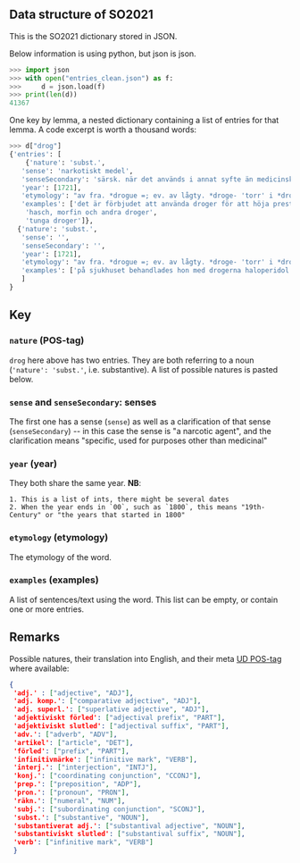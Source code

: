 ## Data structure of SO2021

This is the SO2021 dictionary stored in JSON. 

Below information is using python, but json is json. 

```python
>>> import json
>>> with open("entries_clean.json") as f:
>>>     d = json.load(f)
>>> print(len(d))
41367
```

One key by lemma, a nested dictionary containing a list of entries for that lemma. A code excerpt is worth a thousand words:


```python
>>> d["drog"]
{'entries': [
    {'nature': 'subst.',
   'sense': 'narkotiskt medel',
   'senseSecondary': 'särsk. när det används i annat syfte än medicinskt',
   'year': [1721],
   'etymology': "av fra. *drogue =; ev. av lågty. *droge- 'torr' i *droge-fate 'torra fat' (*droge- har felaktigt uppfattats som innehållet i faten)",
   'examples': ['det är förbjudet att använda droger för att höja prestationsförmågan inom idrotten',
    'hasch, morfin och andra droger',
    'tunga droger']},
  {'nature': 'subst.',
   'sense': '',
   'senseSecondary': '',
   'year': [1721],
   'etymology': "av fra. *drogue =; ev. av lågty. *droge- 'torr' i *droge-fate 'torra fat' (*droge- har felaktigt uppfattats som innehållet i faten)",
   'examples': ['på sjukhuset behandlades hon med drogerna haloperidol och triftazin']}
   ]
}
```
## Key

### `nature` (POS-tag)
`drog` here above has two entries. They are both referring to a noun (`'nature': 'subst.'`, i.e. substantive). A list of possible natures is pasted below.

### `sense` and `senseSecondary`: senses
The first one has a sense (`sense`) as well as a clarification of that sense (`senseSecondary`) -- in this case the sense is "a narcotic agent", and the clarification means "specific, used for purposes other than medicinal"

### `year` (year)
They both share the same year. **NB**: 

    1. This is a list of ints, there might be several dates
    2. When the year ends in `00`, such as `1800`, this means "19th-Century" or "the years that started in 1800"

###  `etymology` (etymology)
The etymology of the word.

###  `examples` (examples)
A list of sentences/text using the word. This list can be empty, or contain one or more entries.


## Remarks

Possible natures, their translation into English, and their meta [UD POS-tag](https://universaldependencies.org/u/pos/all.html) where available:
```json
{
 'adj.' : ["adjective", "ADJ"],
 'adj. komp.': ["comparative adjective", "ADJ"],
 'adj. superl.': ["superlative adjective", "ADJ"],
 'adjektiviskt förled': ["adjectival prefix", "PART"],
 'adjektiviskt slutled': ["adjectival suffix", "PART"],
 'adv.': ["adverb", "ADV"],
 'artikel': ["article", "DET"],
 'förled': ["prefix", "PART"],
 'infinitivmärke': ["infinitive mark", "VERB"],
 'interj.': ["interjection", "INTJ"],
 'konj.': ["coordinating conjunction", "CCONJ"],
 'prep.': ["preposition", "ADP"],
 'pron.': ["pronoun", "PRON"],
 'räkn.': ["numeral", "NUM"],
 'subj.': ["subordinating conjunction", "SCONJ"],
 'subst.': ["substantive", "NOUN"],
 'substantiverat adj.': ["substantival adjective", "NOUN"],
 'substantiviskt slutled': ["substantival suffix", "NOUN"],
 'verb': ["infinitive mark", "VERB"]
 }
 ```